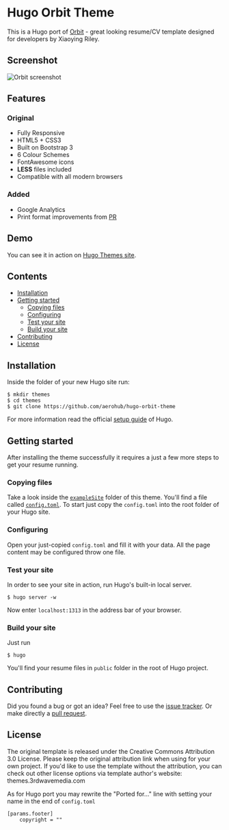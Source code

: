 # Hugo Orbit Theme

This is a Hugo port of [Orbit](//github.com/xriley/Orbit-Theme) - great looking resume/CV template designed for developers by Xiaoying Riley.

## Screenshot

![Orbit screenshot](https://raw.githubusercontent.com/aerohub/hugo-orbit-theme/master/images/screenshot.png)

## Features

### Original

- Fully Responsive
- HTML5 + CSS3
- Built on Bootstrap 3
- 6 Colour Schemes
- FontAwesome icons
- **LESS** files included
- Compatible with all modern browsers

### Added

- Google Analytics
- Print format improvements from [PR](//github.com/xriley/Orbit-Theme/pull/3)

## Demo

You can see it in action on [Hugo Themes site](http://themes.gohugo.io/theme/hugo-orbit-theme/).

## Contents

- [Installation](#installation)
- [Getting started](#getting-started)
    - [Copying files](#copying-files)
    - [Configuring](#configuring)
    - [Test your site](#test-your-site)
	- [Build your site](#build-your-site)
- [Contributing](#contributing)
- [License](#license)


## Installation

Inside the folder of your new Hugo site run:

    $ mkdir themes
    $ cd themes
    $ git clone https://github.com/aerohub/hugo-orbit-theme

For more information read the official [setup guide](//gohugo.io/overview/installing/) of Hugo.


## Getting started

After installing the theme successfully it requires a just a few more steps to get your resume running.

### Copying  files

Take a look inside the [`exampleSite`](//github.com/aerohub/hugo-orbit-theme/tree/master/exampleSite) folder of this theme. You'll find a file called [`config.toml`](//github.com/aerohub/hugo-orbit-theme/blob/master/exampleSite/config.toml). To start just copy the `config.toml` into the root folder of your Hugo site.

### Configuring

Open your just-copied `config.toml` and fill it with your data. All the page content may be configured throw one file.

### Test your site

In order to see your site in action, run Hugo's built-in local server. 

    $ hugo server -w

Now enter `localhost:1313` in the address bar of your browser.

### Build your site

Just run

	$ hugo

You'll find your resume files in `public` folder in the root of Hugo project.

## Contributing

Did you found a bug or got an idea? Feel free to use the [issue tracker](//github.com/aerohub/hugo-orbit-theme/issues). Or make directly a [pull request](//github.com/aerohub/hugo-orbit-theme/pulls).

## License

The original template is released under the Creative Commons Attribution 3.0 License. Please keep the original attribution link when using for your own project. If you'd like to use the template without the attribution, you can check out other license options via template author's website: themes.3rdwavemedia.com

As for Hugo port you may rewrite the "Ported for..." line with setting your name in the end of `config.toml`
	
	[params.footer]
        copyright = ""

